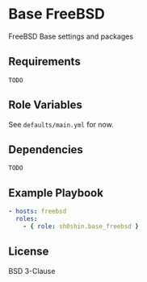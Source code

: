 # Base FreeBSD
FreeBSD Base settings and packages

## Requirements
`TODO`

## Role Variables
See `defaults/main.yml` for now.

## Dependencies
`TODO`

## Example Playbook
```yaml
- hosts: freebsd
  roles:
    - { role: sh0shin.base_freebsd }
```

## License
BSD 3-Clause
